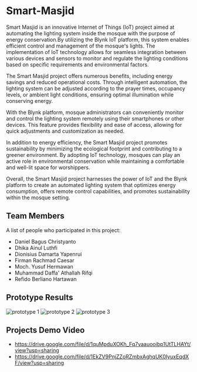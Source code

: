# Smart-Masjid
Smart Masjid is an innovative Internet of Things (IoT) project aimed at automating the lighting system inside the mosque with the purpose of energy conservation.By utilizing the Blynk IoT platform, this system enables efficient control and management of the mosque's lights. The implementation of IoT technology allows for seamless integration between various devices and sensors to monitor and regulate the lighting conditions based on specific requirements and environmental factors.

The Smart Masjid project offers numerous benefits, including energy savings and reduced operational costs. Through intelligent automation, the lighting system can be adjusted according to the prayer times, occupancy levels, or ambient light conditions, ensuring optimal illumination while conserving energy.

With the Blynk platform, mosque administrators can conveniently monitor and control the lighting system remotely using their smartphones or other devices. This feature provides flexibility and ease of access, allowing for quick adjustments and customization as needed.

In addition to energy efficiency, the Smart Masjid project promotes sustainability by minimizing the ecological footprint and contributing to a greener environment. By adopting IoT technology, mosques can play an active role in environmental conservation while maintaining a comfortable and well-lit space for worshippers.

Overall, the Smart Masjid project harnesses the power of IoT and the Blynk platform to create an automated lighting system that optimizes energy consumption, offers remote control capabilities, and promotes sustainability within the mosque setting.
## Team Members
A list of people who participated in this project:
* Daniel Bagus Christyanto
* Dhika Ainul Luthfi
* Dionisius Damarta Yapenrui
* Firman Rachmad Caesar
* Moch. Yusuf Hermawan
* Muhammad Daffa' Athallah Rifqi
* Refido Berliano Hartawan
## Prototype Results
![prototype 1](https://github.com/Firmanrachmad/Smart-Masjid/assets/72642653/5e35b5a0-d012-4059-834a-64cb84c4a0bc)
![prototype 2](https://github.com/Firmanrachmad/Smart-Masjid/assets/72642653/6c50ac18-39a5-4cfd-9664-5ebea1fd890f)
![prototype 3](https://github.com/Firmanrachmad/Smart-Masjid/assets/72642653/3acbba36-6608-414e-8737-1868dacda824)
## Projects Demo Video
* https://drive.google.com/file/d/1quMpduXOKh_Fq7vaauooibp1UtTLHAYt/view?usp=sharing
* https://drive.google.com/file/d/1EkZV9PnjZZoRZmbxAghqUK0IyuxEqdXF/view?usp=sharing
